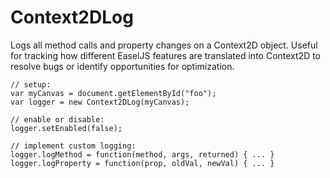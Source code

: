 # Context2DLog

Logs all method calls and property changes on a Context2D object. Useful for tracking how different EaselJS features are translated into Context2D to resolve bugs or identify opportunities for optimization.

    // setup:
    var myCanvas = document.getElementById("foo");
    var logger = new Context2DLog(myCanvas);

    // enable or disable:
    logger.setEnabled(false);

    // implement custom logging:
    logger.logMethod = function(method, args, returned) { ... }
    logger.logProperty = function(prop, oldVal, newVal) { ... }
